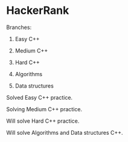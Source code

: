# HackerRank

Branches: 
1. Easy C++ 

2. Medium C++ 

3. Hard C++ 

4. Algorithms

5. Data structures

Solved Easy C++ practice.

Solving Medium C++ practice.

Will solve Hard C++ practice.

Will solve Algorithms and Data structures C++.
